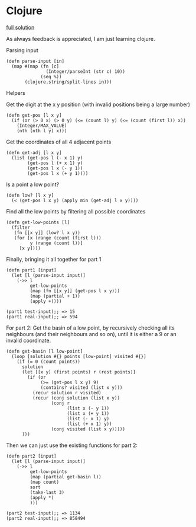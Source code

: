 # Clojure

[full solution](https://github.com/x-zvf/programming-challenges/blob/master/adventofcode-2021/day09.clj)

As always feedback is appreciated, I am just learning clojure.

Parsing input

    (defn parse-input [in]
      (map #(map (fn [c]
                   (Integer/parseInt (str c) 10))
                 (seq %))
           (clojure.string/split-lines in)))

Helpers

Get the digit at the x y position (with invalid positions being a large number)

    (defn get-pos [l x y]
      (if (or (> 0 x) (> 0 y) (<= (count l) y) (<= (count (first l)) x))
        (Integer/MAX_VALUE)
        (nth (nth l y) x)))
    
Get the coordinates of all 4 adjacent points

    (defn get-adj [l x y]
      (list (get-pos l (- x 1) y)
            (get-pos l (+ x 1) y)
            (get-pos l x (- y 1))
            (get-pos l x (+ y 1))))

Is a point a low point?

    (defn low? [l x y]
      (< (get-pos l x y) (apply min (get-adj l x y))))
  
Find all the low points by filtering all possible coordinates

    (defn get-low-points [l]
      (filter
       (fn [[x y]] (low? l x y))
       (for [x (range (count (first l)))
             y (range (count l))]
         [x y])))


Finally, bringing it all together for part 1

    (defn part1 [input]
      (let [l (parse-input input)]
        (->> l
             get-low-points
             (map (fn [[x y]] (get-pos l x y)))
             (map (partial + 1))
             (apply +))))

    (part1 test-input);; => 15
    (part1 real-input);; => 594


For part 2: Get the basin of a low point,
by recursively checking all its neighbours (and their neighbours and so on),
until it is either a 9 or an invalid coordinate.

    (defn get-basin [l low-point]
      (loop [solution #{} points [low-point] visited #{}]
        (if (= 0 (count points))
          solution
          (let [[x y] (first points) r (rest points)]
            (if (or
                 (>= (get-pos l x y) 9)
                 (contains? visited (list x y)))
              (recur solution r visited)
              (recur (conj solution (list x y))
                     (conj r
                           (list x (- y 1))
                           (list x (+ y 1))
                           (list (- x 1) y)
                           (list (+ x 1) y))
                     (conj visited (list x y)))))
          )))

Then we can just use the existing functions for part 2:


    (defn part2 [input]
      (let [l (parse-input input)]
        (->> l
             get-low-points
             (map (partial get-basin l))
             (map count)
             sort
             (take-last 3)
             (apply *)
             )))
    
    (part2 test-input);; => 1134
    (part2 real-input);; => 858494
